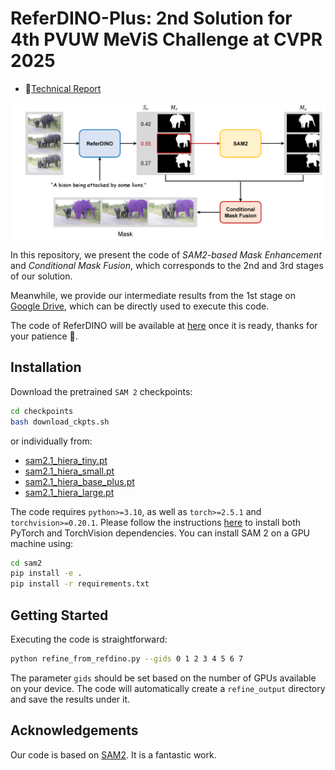 # **ReferDINO-Plus: 2nd Solution for 4th PVUW MeViS Challenge at CVPR 2025**

* 📃[Technical Report](https://arxiv.org/pdf/2503.23509)

![](https://github.com/iSEE-Laboratory/ReferDINO-Plus/blob/main/model.png)

In this repository, we present the code of *SAM2-based Mask Enhancement* and *Conditional Mask Fusion*, which corresponds to the 2nd and 3rd stages of our solution.

Meanwhile, we provide our intermediate results from the 1st stage on [Google Drive](https://drive.google.com/drive/folders/15pf3_-zkDZlfks3tyv0eiiCe7V-QOhe4), which can be directly used to execute this code.

The code of ReferDINO will be available at [here](https://github.com/iSEE-Laboratory/ReferDINO) once it is ready, thanks for your patience 🫡.


## Installation

Download the pretrained `SAM 2` checkpoints:

```bash
cd checkpoints
bash download_ckpts.sh
```

or individually from:

- [sam2.1_hiera_tiny.pt](https://dl.fbaipublicfiles.com/segment_anything_2/092824/sam2.1_hiera_tiny.pt)
- [sam2.1_hiera_small.pt](https://dl.fbaipublicfiles.com/segment_anything_2/092824/sam2.1_hiera_small.pt)
- [sam2.1_hiera_base_plus.pt](https://dl.fbaipublicfiles.com/segment_anything_2/092824/sam2.1_hiera_base_plus.pt)
- [sam2.1_hiera_large.pt](https://dl.fbaipublicfiles.com/segment_anything_2/092824/sam2.1_hiera_large.pt)


The code requires `python>=3.10`, as well as `torch>=2.5.1` and `torchvision>=0.20.1`. Please follow the instructions [here](https://pytorch.org/get-started/locally/) to install both PyTorch and TorchVision dependencies. You can install SAM 2 on a GPU machine using:

```bash
cd sam2
pip install -e .
pip install -r requirements.txt
```

## Getting Started

Executing the code is straightforward:

```bash
python refine_from_refdino.py --gids 0 1 2 3 4 5 6 7
```

The parameter `gids` should be set based on the number of GPUs available on your device. The code will automatically create a `refine_output` directory and save the results under it.

## Acknowledgements

Our code is based on [SAM2](https://github.com/facebookresearch/sam2). It is a fantastic work.
